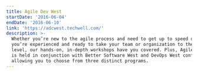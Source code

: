 ```yaml
---
title: Agile Dev West
startDate: '2016-06-04'
endDate: '2016-06-10'
link: 'https://adcwest.techwell.com/'
description: >-
  Whether you’re new to the agile process and need to get up to speed quickly or
  you’re experienced and ready to take your team or organization to the next
  level, our hands-on, in-depth workshops have you covered. Plus, Agile Dev West
  is held in conjunction with Better Software West and DevOps West conferences,
  allowing you to choose from three distinct programs.
---
```



